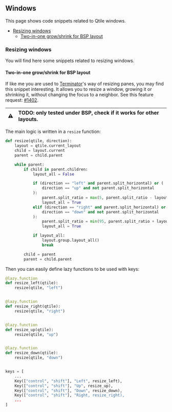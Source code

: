 ## Windows
This page shows code snippets related to Qtile windows.

- [Resizing windows](#resizing-windows)
  - [Two-in-one grow/shrink for BSP layout](#two-in-one-grow-shrink-for-BSP-layout)

### Resizing windows
You will find here some snippets related to resizing windows.

#### Two-in-one grow/shrink for BSP layout
If like me you are used to
[Terminator](https://launchpad.net/terminator)'s way of resizing panes,
you may find this snippet interesting.
It allows you to resize a window, growing it or shrinking it,
without changing the focus to a neighbor.
See this feature request: [#1402](https://github.com/qtile/qtile/issues/1402).

:warning: | TODO: only tested under BSP, check if it works for other layouts.
---: | :----

The main logic is written in a `resize` function:

```python
def resize(qtile, direction):
    layout = qtile.current_layout
    child = layout.current
    parent = child.parent

    while parent:
        if child in parent.children:
            layout_all = False

            if (direction == "left" and parent.split_horizontal) or (
                direction == "up" and not parent.split_horizontal
            ):
                parent.split_ratio = max(5, parent.split_ratio - layout.grow_amount)
                layout_all = True
            elif (direction == "right" and parent.split_horizontal) or (
                direction == "down" and not parent.split_horizontal
            ):
                parent.split_ratio = min(95, parent.split_ratio + layout.grow_amount)
                layout_all = True

            if layout_all:
                layout.group.layout_all()
                break

        child = parent
        parent = child.parent
```

Then you can easily define lazy functions to be used with keys:

```python
@lazy.function
def resize_left(qtile):
    resize(qtile, "left")


@lazy.function
def resize_right(qtile):
    resize(qtile, "right")


@lazy.function
def resize_up(qtile):
    resize(qtile, "up")


@lazy.function
def resize_down(qtile):
    resize(qtile, "down")


keys = [
    ...
    Key(["control", "shift"], "Left", resize_left),
    Key(["control", "shift"], "Up", resize_up),
    Key(["control", "shift"], "Down", resize_down),
    Key(["control", "shift"], "Right, resize_right),
    ...
]
```